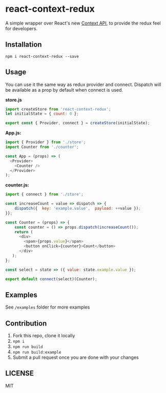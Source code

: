 # react-context-redux

A simple wrapper over React's new [Context API](https://reactjs.org/docs/context.html), to provide the redux feel for developers.

## Installation

```
npm i react-context-redux --save
```

## Usage

You can use it the same way as redux provider and connect. Dispatch will be available as a prop by default when connect is used.

**store.js**
```js
import createStore from 'react-context-redux';
let initialState = { count: 0 };

export const { Provider, connect } = createStore(initialState);
```

**App.js:**
```js
import { Provider } from './store';
import Counter from './counter';

const App = (props) => (
  <Provider>
    <Counter />
  </Provider>
);
```

**counter.js:**
```js
import { connect } from './store';

const increaseCount = value => dispatch => {
    dispatch({  key: 'example.value',  payload: ++value });
}};

const Counter = (props) => {
    const counter = () => props.dispatch(increaseCount());
    return (
      <div>
        <span>{props.value}</span>
        <button onClick={counter}>Count</button>
      </div>
   );
};

const select = state => ({ value: state.example.value });

export default connect(select)(Counter);
```

## Examples

See `/examples` folder for more examples

## Contribution

1) Fork this repo, clone it locally
2) `npm i`
3) `npm run build`
4) `npm run build:example`
5) Submit a pull request once you are done with your changes


## LICENSE
MIT
